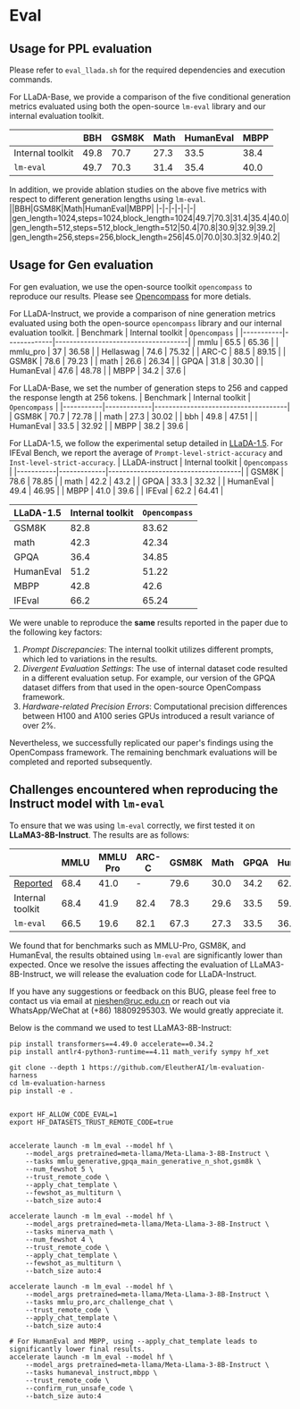 # Eval

## Usage for PPL evaluation
Please refer to `eval_llada.sh` for the required dependencies and execution commands.

For LLaDA-Base, we provide a comparison of the five conditional generation metrics evaluated using both the open-source `lm-eval` library and our internal evaluation toolkit.

||BBH|GSM8K|Math|HumanEval|MBPP|
|-|-|-|-|-|-|
|Internal toolkit|49.8|70.7|27.3|33.5|38.4|
|`lm-eval`|49.7|70.3|31.4|35.4|40.0|

In addition, we provide ablation studies on the above five metrics with respect to different generation lengths using `lm-eval`.
||BBH|GSM8K|Math|HumanEval|MBPP|
|-|-|-|-|-|-|
|gen_length=1024,steps=1024,block_length=1024|49.7|70.3|31.4|35.4|40.0|
|gen_length=512,steps=512,block_length=512|50.4|70.8|30.9|32.9|39.2|
|gen_length=256,steps=256,block_length=256|45.0|70.0|30.3|32.9|40.2|
## Usage for Gen evaluation
For gen evaluation, we use the open-source toolkit `opencompass` to reproduce our results. Please see [Opencompass](./opencompass/README.md) for more detials.

For LLaDA-Instruct, we provide a comparison of nine generation metrics evaluated using both the open-source `opencompass` library and our internal evaluation toolkit.
| Benchmark | Internal toolkit | `Opencompass` |
|-----------|-------------|-------------------------------------|
| mmlu      | 65.5     | 65.36                              |
| mmlu_pro  | 37       | 36.58                              |
| Hellaswag | 74.6     | 75.32                              |
| ARC-C     | 88.5     | 89.15                              |
| GSM8K     | 78.6     | 79.23                              |
| math      | 26.6     | 26.34                              |
| GPQA      | 31.8     | 30.30                             |
| HumanEval | 47.6     | 48.78                              |
| MBPP      | 34.2     | 37.6                               |

For LLaDA-Base, we set the number of generation steps to 256 and capped the response length at 256 tokens.
| Benchmark | Internal toolkit | `Opencompass` |
|-----------|-------------|-------------------------------------|
| GSM8K     | 70.7     | 72.78                              |
| math      | 27.3     | 30.02                              |
| bbh      | 49.8     |  47.51                          |
| HumanEval | 33.5     | 32.92                              |
| MBPP      | 38.2     | 39.6                              |

For LLaDA-1.5, we follow the experimental setup detailed in [LLaDA-1.5](https://arxiv.org/abs/2505.19223). For IFEval Bench, we report the average of `Prompt-level-strict-accuracy` and `Inst-level-strict-accuracy`.
| LLaDA-instruct | Internal toolkit | `Opencompass` |
|-----------|-------------|-------------------------------------|
| GSM8K     | 78.6     | 78.85                             |
| math      | 42.2   | 43.2                              |
| GPQA      | 33.3     | 32.32                              |
| HumanEval | 49.4     | 46.95                             |
| MBPP      | 41.0     | 39.6                               |
| IFEval      | 62.2     | 64.41                               |


| LLaDA-1.5 | Internal toolkit | `Opencompass` |
|-----------|-------------|-------------------------------------|
| GSM8K     | 82.8     | 83.62                              |
| math      | 42.3     | 42.34                             |
| GPQA      | 36.4     | 34.85                              |
| HumanEval | 51.2     | 51.22                             |
| MBPP      | 42.8    | 42.6                               |
| IFEval      | 66.2     | 65.24                               |


We were unable to reproduce the **same** results reported in the paper due to the following key factors:
1. *Prompt Discrepancies*: The internal toolkit utilizes different prompts, which led to variations in the results.
2. *Divergent Evaluation Settings*: The use of internal dataset code resulted in a different evaluation setup. For example, our version of the GPQA dataset differs from that used in the open-source OpenCompass framework.
3. *Hardware-related Precision Errors*: Computational precision differences between H100 and A100 series GPUs introduced a result variance of over 2%.

Nevertheless, we successfully replicated our paper's findings using the OpenCompass framework. The remaining benchmark evaluations will be completed and reported subsequently.

## Challenges encountered when reproducing the Instruct model with `lm-eval`
To ensure that we was using `lm-eval` correctly, we first tested it on **LLaMA3-8B-Instruct**. The results are as follows:

||MMLU|MMLU Pro|ARC-C|GSM8K|Math|GPQA|HumanEval|MBPP|
|-|-|-|-|-|-|-|-|-|
|[Reported](https://arxiv.org/pdf/2407.10671)|68.4|41.0|-|79.6|30.0|34.2|62.2|67.9|
|Internal toolkit|68.4|41.9|82.4|78.3|29.6|33.5|59.8|57.6|
|`lm-eval`|66.5|19.6|82.1|67.3|27.3|33.5|36.6|57.0|

We found that for benchmarks such as MMLU-Pro, GSM8K, and HumanEval, the results obtained using `lm-eval` are significantly lower than expected. Once we resolve the issues affecting the evaluation of LLaMA3-8B-Instruct, we will release the evaluation code for LLaDA-Instruct.

If you have any suggestions or feedback on this BUG, please feel free to contact us via email at nieshen@ruc.edu.cn or reach out via WhatsApp/WeChat at (+86) 18809295303. We would greatly appreciate it.

Below is the command we used to test LLaMA3-8B-Instruct:
```
pip install transformers==4.49.0 accelerate==0.34.2
pip install antlr4-python3-runtime==4.11 math_verify sympy hf_xet

git clone --depth 1 https://github.com/EleutherAI/lm-evaluation-harness
cd lm-evaluation-harness
pip install -e .


export HF_ALLOW_CODE_EVAL=1
export HF_DATASETS_TRUST_REMOTE_CODE=true


accelerate launch -m lm_eval --model hf \
    --model_args pretrained=meta-llama/Meta-Llama-3-8B-Instruct \
    --tasks mmlu_generative,gpqa_main_generative_n_shot,gsm8k \
    --num_fewshot 5 \
    --trust_remote_code \
    --apply_chat_template \
    --fewshot_as_multiturn \
    --batch_size auto:4

accelerate launch -m lm_eval --model hf \
    --model_args pretrained=meta-llama/Meta-Llama-3-8B-Instruct \
    --tasks minerva_math \
    --num_fewshot 4 \
    --trust_remote_code \
    --apply_chat_template \
    --fewshot_as_multiturn \
    --batch_size auto:4

accelerate launch -m lm_eval --model hf \
    --model_args pretrained=meta-llama/Meta-Llama-3-8B-Instruct \
    --tasks mmlu_pro,arc_challenge_chat \
    --trust_remote_code \
    --apply_chat_template \
    --batch_size auto:4

# For HumanEval and MBPP, using --apply_chat_template leads to significantly lower final results.
accelerate launch -m lm_eval --model hf \
    --model_args pretrained=meta-llama/Meta-Llama-3-8B-Instruct \
    --tasks humaneval_instruct,mbpp \
    --trust_remote_code \
    --confirm_run_unsafe_code \
    --batch_size auto:4

```
